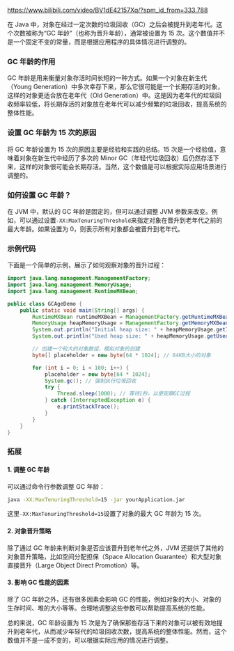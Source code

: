 https://www.bilibili.com/video/BV1dE42157Xq/?spm_id_from=333.788

在 Java 中，对象在经过一定次数的垃圾回收（GC）之后会被提升到老年代。这个次数被称为“GC 年龄”（也称为晋升年龄），通常被设置为 15 次。这个数值并不是一个固定不变的常量，而是根据应用程序的具体情况进行调整的。

### GC 年龄的作用

GC 年龄是用来衡量对象存活时间长短的一种方式。如果一个对象在新生代（Young Generation）中多次幸存下来，那么它很可能是一个长期存活的对象，这样的对象更适合放在老年代（Old Generation）中。这是因为老年代的垃圾回收频率较低，将长期存活的对象放在老年代可以减少频繁的垃圾回收，提高系统的整体性能。

### 设置 GC 年龄为 15 次的原因

将 GC 年龄设置为 15 次的原因主要是经验和实践的总结。15 次是一个经验值，意味着对象在新生代中经历了多次的 Minor GC（年轻代垃圾回收）后仍然存活下来，这样的对象很可能会长期存活。当然，这个数值是可以根据实际应用场景进行调整的。

### 如何设置 GC 年龄？

在 JVM 中，默认的 GC 年龄是固定的，但可以通过调整 JVM 参数来改变。例如，可以通过设置`-XX:MaxTenuringThreshold`来指定对象在晋升到老年代之前的最大年龄。如果设置为 0，则表示所有对象都会被晋升到老年代。

### 示例代码

下面是一个简单的示例，展示了如何观察对象的晋升过程：

```java
import java.lang.management.ManagementFactory;
import java.lang.management.MemoryUsage;
import java.lang.management.RuntimeMXBean;

public class GCAgeDemo {
    public static void main(String[] args) {
        RuntimeMXBean runtimeMXBean = ManagementFactory.getRuntimeMXBean();
        MemoryUsage heapMemoryUsage = ManagementFactory.getMemoryMXBean().getHeapMemoryUsage();
        System.out.println("Initial heap size: " + heapMemoryUsage.getInit());
        System.out.println("Used heap size: " + heapMemoryUsage.getUsed());

        // 创建一个较大的对象数组，模拟对象的创建
        byte[] placeholder = new byte[64 * 1024]; // 64KB大小的对象

        for (int i = 0; i < 100; i++) {
            placeholder = new byte[64 * 1024];
            System.gc(); // 强制执行垃圾回收
            try {
                Thread.sleep(1000); // 等待1秒，以便观察GC过程
            } catch (InterruptedException e) {
                e.printStackTrace();
            }
        }
    }
}
```

### 拓展

#### 1. 调整 GC 年龄

可以通过命令行参数调整 GC 年龄：

```bash
java -XX:MaxTenuringThreshold=15 -jar yourApplication.jar
```

这里`-XX:MaxTenuringThreshold=15`设置了对象的最大 GC 年龄为 15 次。

#### 2. 对象晋升策略

除了通过 GC 年龄来判断对象是否应该晋升到老年代之外，JVM 还提供了其他的对象晋升策略，比如空间分配担保（Space Allocation Guarantee）和大型对象直接晋升（Large Object Direct Promotion）等。

#### 3. 影响 GC 性能的因素

除了 GC 年龄之外，还有很多因素会影响 GC 的性能，例如对象的大小、对象的生存时间、堆的大小等等。合理地调整这些参数可以帮助提高系统的性能。

总的来说，GC 年龄设置为 15 次是为了确保那些存活下来的对象可以被有效地提升到老年代，从而减少年轻代的垃圾回收次数，提高系统的整体性能。然而，这个数值并不是一成不变的，可以根据实际应用的情况进行调整。
